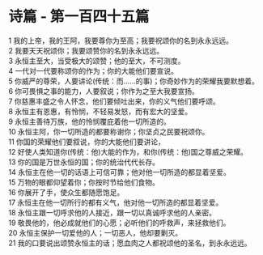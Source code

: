 # 诗篇 - 第一百四十五篇
  
 1 我的上帝，我的王阿，我要尊你为至高；我要祝颂你的名到永永远远。  
 2 我要天天祝颂你；我要颂赞你的名到永永远远。  
 3 永恒主至大，当受极大的颂赞；他的至大，不可测度。  
 4 一代对一代要称颂你的作为；你的大能他们要宣说。  
 5 你威严的尊荣，人要讲论(传统：而……的事)；你奇妙作为的荣耀我要默想着。  
 6 你可畏惧之事的能力，人要叙说；你作为之至大我要宣扬。  
 7 你慈惠丰盛之令人怀念，他们要倾吐出来，你的义气他们要呼颂。  
 8 永恒主有恩惠，有怜悯，不轻易发怒，而有宏大的坚爱。  
 9 永恒主善待万族，他的怜悯覆庇着他一切所造的。  
 10 永恒主阿，你一切所造的都要称谢你；你坚贞之民要祝颂你。  
 11 你国的荣耀他们要叙说，你的大能他们要讲论，  
 12 好使人类知道你(传统：他)大能的作为，和你(传统：他)国之尊威之荣耀。  
 13 你的国是万世永恒的国；你的统治代代长存。  
 14 永恒主在他一切的话语上可信可靠；他对他一切所造的都显着坚爱。  
 15 万物的眼都仰望着你；你按时节给他们食物。  
 16 你展开了手，使众生都随愿饱足。  
 17 永恒主在他一切所行的都有义气，他对他一切所造的都显着坚爱。  
 18 永恒主跟一切呼求他的人接近，跟一切以真诚呼求他的人亲密。  
 19 敬畏他的，他必成就他们的心愿；必听他们的呼救声，来拯救他们。  
 20 永恒主保护一切爱他的人；一切恶人，他却要剿灭。  
 21 我的口要说出颂赞永恒主的话；愿血肉之人都祝颂他的圣名，到永永远远。